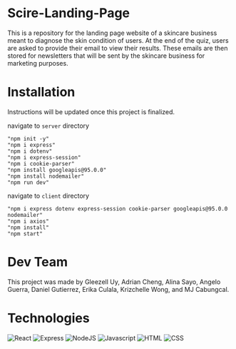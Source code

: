 # Scire-Landing-Page
This is a repository for the landing page website of a skincare business meant to diagnose the skin condition of users.
At the end of the quiz, users are asked to provide their email to view their results. These emails are then stored
for newsletters that will be sent by the skincare business for marketing purposes.

# Installation
Instructions will be updated once this project is finalized.

navigate to `server` directory
```
"npm init -y"
"npm i express"
"npm i dotenv"
"npm i express-session"
"npm i cookie-parser"
"npm install googleapis@95.0.0"
"npm install nodemailer"
"npm run dev"
```

navigate to `client` directory
```
"npm i express dotenv express-session cookie-parser googleapis@95.0.0 nodemailer"
"npm i axios"
"npm install"
"npm start"
```


# Dev Team
This project was made by Gleezell Uy, Adrian Cheng, Alina Sayo, Angelo Guerra, Daniel Gutierrez, Erika Culala, Krizchelle Wong, and MJ Cabungcal.

[comment]: <this was taken from: https://home.aveek.io/GitHub-Profile-Badges/>
[comment]: <this was taken from: https://kapasia-dev-ed.my.site.com/Badges4Me/s/>
# Technologies
![React](https://img.shields.io/badge/React-61DAFB.svg?style=for-the-badge&logo=React&logoColor=black)
![Express](https://img.shields.io/badge/Express-000000.svg?style=for-the-badge&logo=Express&logoColor=white)
![NodeJS](https://img.shields.io/badge/Node.js-339933.svg?style=for-the-badge&logo=nodedotjs&logoColor=white)
![Javascript](https://img.shields.io/badge/JavaScript-F7DF1E.svg?style=for-the-badge&logo=JavaScript&logoColor=black)
![HTML](https://img.shields.io/badge/HTML5-E34F26.svg?style=for-the-badge&logo=HTML5&logoColor=white)
![CSS](https://img.shields.io/badge/CSS3-1572B6.svg?style=for-the-badge&logo=CSS3&logoColor=white)
